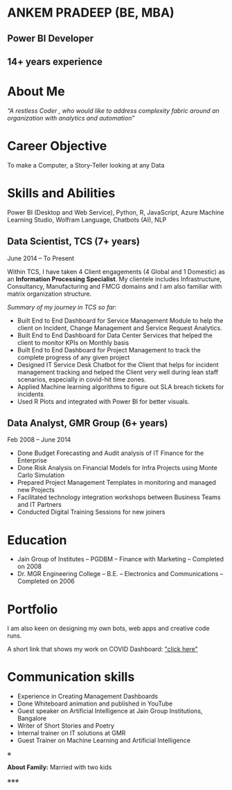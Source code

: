  # ANKEM PRADEEP (BE, MBA)

##  Power BI Developer     


## 14+ years experience


# About Me

_“A restless Coder , who would like to address complexity fabric around an organization with analytics and automation”_

# Career Objective

To make a Computer, a Story-Teller looking at any Data


# Skills and Abilities

 Power BI (Desktop and Web Service), Python, R, JavaScript, Azure Machine Learning Studio, Wolfram Language, Chatbots (AI), NLP


## Data Scientist, TCS (7+ years)	

June 2014 – To Present

Within TCS, I have taken 4 Client engagements (4 Global and 1 Domestic) as an **Information Processing Specialist**. My clientele includes Infrastructure, Consultancy, Manufacturing and FMCG domains and I am also familiar with matrix organization structure. 

_Summary of my journey in TCS so far:_

* Built End to End Dashboard for Service Management Module to help the client on Incident, Change Management and Service Request Analytics.
* Built End to End Dashboard for Data Center Services that helped the client to monitor KPIs on Monthly basis 
* Built End to End Dashboard for Project Management to track the complete progress of any given project
* Designed IT Service Desk Chatbot for the Client that helps for incident management tracking and helped the Client very well during lean staff scenarios, especially in covid-hit time zones.  
* Applied Machine learning algorithms to figure out SLA breach tickets for incidents
* Used R Plots and integrated with Power BI for better visuals. 


## Data Analyst, GMR Group (6+ years)
Feb 2008 – June 2014

* Done Budget Forecasting and Audit analysis of IT Finance for the Enterprise
* Done Risk Analysis on Financial Models for Infra Projects using Monte Carlo Simulation
* Prepared Project Management Templates in monitoring and managed new Projects 
* Facilitated technology integration workshops between Business Teams and IT Partners 
* Conducted Digital Training Sessions for new joiners


# Education

* Jain Group of Institutes – PGDBM – Finance with Marketing – Completed on 2008 
* Dr. MGR Engineering College – B.E. – Electronics and Communications – Completed on 2006


# Portfolio


I am also keen on designing my own bots, web apps and creative code runs.

A short link that shows my work on COVID Dashboard:  ["click here"](https://datastudio.google.com/u/0/reporting/5d26fe56-49cf-49e2-b478-92b0bca32c52/page/uF4OB) 



# Communication skills


* Experience in Creating Management Dashboards
* Done Whiteboard animation and published in YouTube
* Guest speaker on Artificial Intelligence at Jain Group Institutions, Bangalore
* Writer of Short Stories and Poetry
* Internal trainer on IT solutions at GMR
* Guest Trainer on Machine Learning and Artificial Intelligence

※

**About Family:** Married with two kids

※※※


